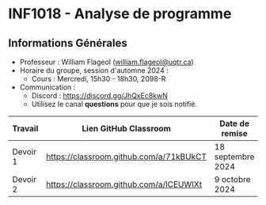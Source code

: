 # INF1018 - Analyse de programme

## Informations Générales

* Professeur : William Flageol (william.flageol@uqtr.ca)
* Horaire du groupe, session d'automne 2024 :
  * Cours : Mercredi, 15h30 - 18h30, 2098-R
* Communication :
  * Discord : https://discord.gg/JhQxEc8kwN
  * Utilisez le canal **questions** pour que je sois notifié.

| Travail  | Lien GitHub Classroom                   | Date de remise    |
|----------|-----------------------------------------|-------------------|
| Devoir 1 | https://classroom.github.com/a/71kBUkCT | 18 septembre 2024 |
| Devoir 2 | https://classroom.github.com/a/lCEUWIXt | 9 octobre 2024    |
